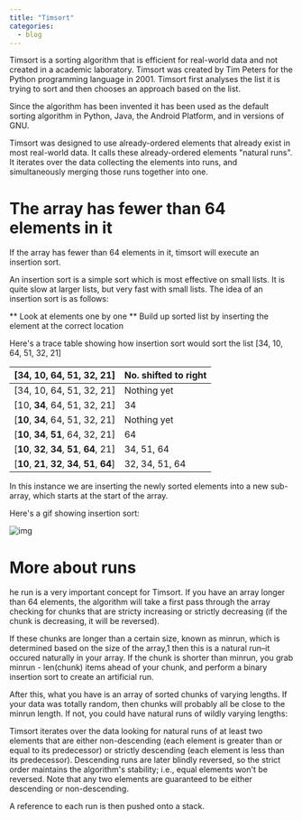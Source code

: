 ```yaml
---
title: "Timsort"
categories:
  - blog
---
```


Timsort is a sorting algorithm that is efficient for real-world data and not created in a academic laboratory. Timsort was created by Tim Peters for the Python programming language in 2001. Timsort first analyses the list it is trying to sort and then chooses an approach based on the list.

Since the algorithm has been invented it has been used as the default sorting algorithm in Python, Java, the Android Platform, and in versions of GNU.

Timsort was designed to use already-ordered elements that already exist in most real-world data. It calls these already-ordered elements "natural runs". It iterates over the data collecting the elements into runs, and simultaneously merging those runs together into one.

# The array has fewer than 64 elements in it

If the array has fewer than 64 elements in it, timsort will execute an insertion sort.

An insertion sort is a simple sort which is most effective on small lists. It is quite slow at larger lists, but very fast with small lists. The idea of an insertion sort is as follows:

** Look at elements one by one
** Build up sorted list by inserting the element at the correct location

Here's a trace table showing how insertion sort would sort the list [34, 10, 64, 51, 32, 21]

|       [34, 10, 64, 51, 32, 21]       | No. shifted to right |
| ------------------------------------ | -------------------- |
| [34, 10, 64, 51, 32, 21]             | Nothing yet |
| [10, **34**, 64, 51, 32, 21]             | 34 |
| [**10**, **34**, 64, 51, 32, 21]         | Nothing yet |
| [**10**, **34**, **51**, 64, 32, 21]       | 64 |
| [**10**, **32**, **34**, **51**, **64**, 21]   | 34, 51, 64 |
| [**10**, **21**, **32**, **34**, **51**, **64**] | 32, 34, 51, 64 |

In this instance we are inserting the newly sorted elements into a new sub-array, which starts at the start of the array.

Here's a gif showing insertion sort:

![img](https://upload.wikimedia.org/wikipedia/commons/9/9c/Insertion-sort-example.gif)

# More about runs

he run is a very important concept for Timsort. If you have an array longer than 64 elements, the algorithm will take a first pass through the array checking for chunks that are stricty increasing or strictly decreasing (if the chunk is decreasing, it will be reversed).

If these chunks are longer than a certain size, known as minrun, which is determined based on the size of the array,1 then this is a natural run–it occured naturally in your array. If the chunk is shorter than minrun, you grab minrun - len(chunk) items ahead of your chunk, and perform a binary insertion sort to create an artificial run.

After this, what you have is an array of sorted chunks of varying lengths. If your data was totally random, then chunks will probably all be close to the minrun length. If not, you could have natural runs of wildly varying lengths:

Timsort iterates over the data looking for natural runs of at least two elements that are either non-descending (each element is greater than or equal to its predecessor) or strictly descending (each element is less than its predecessor). Descending runs are later blindly reversed, so the strict order maintains the algorithm's stability; i.e., equal elements won't be reversed. Note that any two elements are guaranteed to be either descending or non-descending.

A reference to each run is then pushed onto a stack.
